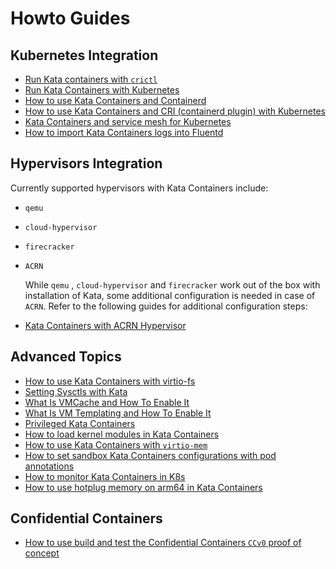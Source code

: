 # Howto Guides

## Kubernetes Integration

- [Run Kata containers with `crictl`](run-kata-with-crictl.md)
- [Run Kata Containers with Kubernetes](run-kata-with-k8s.md)
- [How to use Kata Containers and Containerd](containerd-kata.md)
- [How to use Kata Containers and CRI (containerd plugin) with Kubernetes](how-to-use-k8s-with-cri-containerd-and-kata.md)
- [Kata Containers and service mesh for Kubernetes](service-mesh.md)
- [How to import Kata Containers logs into Fluentd](how-to-import-kata-logs-with-fluentd.md)

## Hypervisors Integration

  Currently supported hypervisors with Kata Containers include:
- `qemu`
- `cloud-hypervisor`
- `firecracker`
- `ACRN`

  While `qemu` , `cloud-hypervisor` and `firecracker` work out of the box with installation of Kata,
  some additional configuration is needed in case of `ACRN`.
  Refer to the following guides for additional configuration steps:
- [Kata Containers with ACRN Hypervisor](how-to-use-kata-containers-with-acrn.md)

## Advanced Topics

- [How to use Kata Containers with virtio-fs](how-to-use-virtio-fs-with-kata.md)
- [Setting Sysctls with Kata](how-to-use-sysctls-with-kata.md)
- [What Is VMCache and How To Enable It](what-is-vm-cache-and-how-do-I-use-it.md)
- [What Is VM Templating and How To Enable It](what-is-vm-templating-and-how-do-I-use-it.md)
- [Privileged Kata Containers](privileged.md)
- [How to load kernel modules in Kata Containers](how-to-load-kernel-modules-with-kata.md)
- [How to use Kata Containers with `virtio-mem`](how-to-use-virtio-mem-with-kata.md)
- [How to set sandbox Kata Containers configurations with pod annotations](how-to-set-sandbox-config-kata.md)
- [How to monitor Kata Containers in K8s](how-to-set-prometheus-in-k8s.md)
- [How to use hotplug memory on arm64 in Kata Containers](how-to-hotplug-memory-arm64.md)

## Confidential Containers
- [How to use build and test the Confidential Containers `CCv0` proof of concept](how-to-build-and-test-ccv0.md)